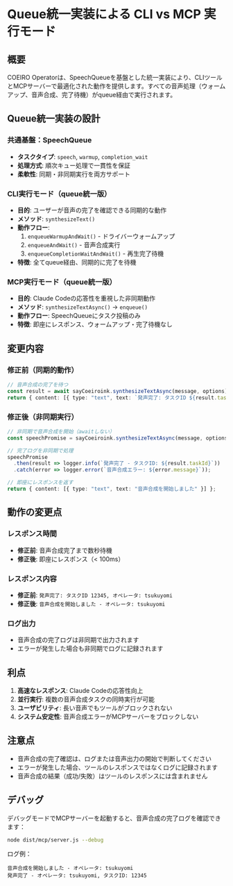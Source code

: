 # Queue統一実装による CLI vs MCP 実行モード

## 概要

COEIRO Operatorは、SpeechQueueを基盤とした統一実装により、CLIツールとMCPサーバーで最適化された動作を提供します。すべての音声処理（ウォームアップ、音声合成、完了待機）がqueue経由で実行されます。

## Queue統一実装の設計

### 共通基盤：SpeechQueue
- **タスクタイプ**: `speech`, `warmup`, `completion_wait`
- **処理方式**: 順次キュー処理で一貫性を保証
- **柔軟性**: 同期・非同期実行を両方サポート

### CLI実行モード（queue統一版）
- **目的**: ユーザーが音声の完了を確認できる同期的な動作
- **メソッド**: `synthesizeText()` 
- **動作フロー**: 
  1. `enqueueWarmupAndWait()` - ドライバーウォームアップ
  2. `enqueueAndWait()` - 音声合成実行
  3. `enqueueCompletionWaitAndWait()` - 再生完了待機
- **特徴**: 全てqueue経由、同期的に完了を待機

### MCP実行モード（queue統一版）
- **目的**: Claude Codeの応答性を重視した非同期動作
- **メソッド**: `synthesizeTextAsync()` → `enqueue()`
- **動作フロー**: SpeechQueueにタスク投稿のみ
- **特徴**: 即座にレスポンス、ウォームアップ・完了待機なし

## 変更内容

### 修正前（同期的動作）
```typescript
// 音声合成の完了を待つ
const result = await sayCoeiroink.synthesizeTextAsync(message, options);
return { content: [{ type: "text", text: `発声完了: タスクID ${result.taskId}` }] };
```

### 修正後（非同期実行）
```typescript
// 非同期で音声合成を開始（awaitしない）
const speechPromise = sayCoeiroink.synthesizeTextAsync(message, options);

// 完了ログを非同期で処理
speechPromise
  .then(result => logger.info(`発声完了 - タスクID: ${result.taskId}`))
  .catch(error => logger.error(`音声合成エラー: ${error.message}`));

// 即座にレスポンスを返す
return { content: [{ type: "text", text: "音声合成を開始しました" }] };
```

## 動作の変更点

### レスポンス時間
- **修正前**: 音声合成完了まで数秒待機
- **修正後**: 即座にレスポンス（< 100ms）

### レスポンス内容
- **修正前**: `発声完了: タスクID 12345, オペレータ: tsukuyomi`
- **修正後**: `音声合成を開始しました - オペレータ: tsukuyomi`

### ログ出力
- 音声合成の完了ログは非同期で出力されます
- エラーが発生した場合も非同期でログに記録されます

## 利点

1. **高速なレスポンス**: Claude Codeの応答性向上
2. **並行実行**: 複数の音声合成タスクの同時実行が可能
3. **ユーザビリティ**: 長い音声でもツールがブロックされない
4. **システム安定性**: 音声合成エラーがMCPサーバーをブロックしない

## 注意点

- 音声合成の完了確認は、ログまたは音声出力の開始で判断してください
- エラーが発生した場合、ツールのレスポンスではなくログに記録されます
- 音声合成の結果（成功/失敗）はツールのレスポンスには含まれません

## デバッグ

デバッグモードでMCPサーバーを起動すると、音声合成の完了ログを確認できます：

```bash
node dist/mcp/server.js --debug
```

ログ例：
```
音声合成を開始しました - オペレータ: tsukuyomi
発声完了 - オペレータ: tsukuyomi, タスクID: 12345
```